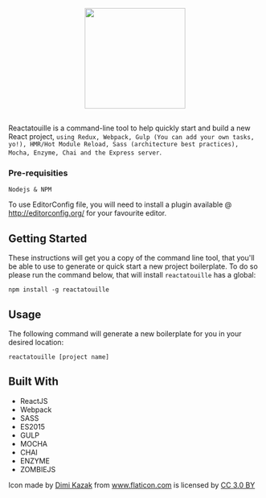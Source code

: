 <p align="center" style="margin: 30px 0;">
  <img src="https://raw.githubusercontent.com/heldrida/reactatouille-boilerplate/master/template/src/images/logo-reactatouille.png?201701231335" height="200">
</p>
<p align="left">
	Reactatouille is a command-line tool to help quickly start and build a new React project, <code>using Redux, Webpack, Gulp (You can add your own tasks, yo!), HMR/Hot Module Reload, Sass (architecture best practices), Mocha, Enzyme, Chai and the Express server</code>.
</p>

### Pre-requisities

```
Nodejs & NPM
```

To use EditorConfig file, you will need to install a plugin available @ http://editorconfig.org/ for your favourite editor.

## Getting Started

These instructions will get you a copy of the command line tool, that you'll be able to use to generate or quick start a new project boilerplate. To do so please run the command below, that will install `reactatouille` has a global:

```
npm install -g reactatouille
```

## Usage

The following command will generate a new boilerplate for you in your desired location:

```
reactatouille [project name]
```

## Built With

* ReactJS
* Webpack
* SASS
* ES2015
* GULP
* MOCHA
* CHAI
* ENZYME
* ZOMBIEJS

<div>Icon made by <a href="http://www.flaticon.com/authors/dimi-kazak" title="Dimi Kazak">Dimi Kazak</a> from <a href="http://www.flaticon.com" title="Flaticon">www.flaticon.com</a> is licensed by <a href="http://creativecommons.org/licenses/by/3.0/" title="Creative Commons BY 3.0" target="_blank">CC 3.0 BY</a></div>
